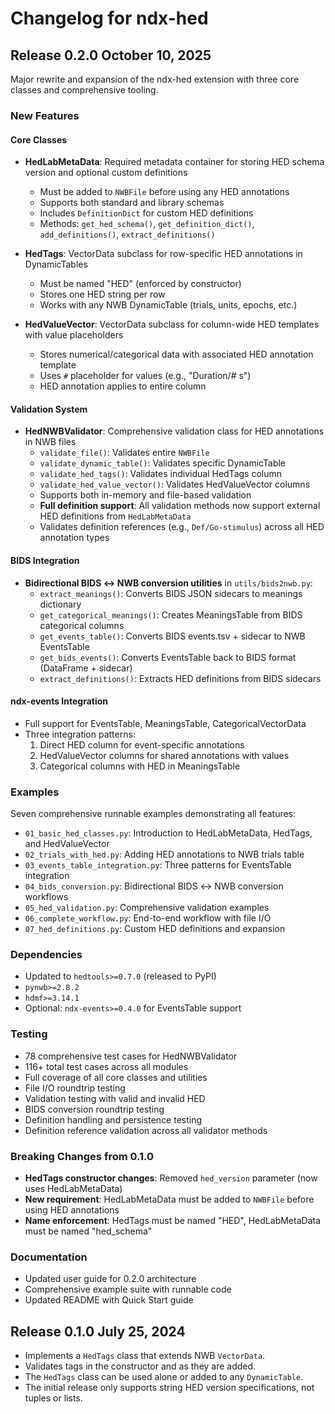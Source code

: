 # Changelog for ndx-hed

## Release 0.2.0 October 10, 2025

Major rewrite and expansion of the ndx-hed extension with three core classes and comprehensive tooling.

### New Features

#### Core Classes
- **HedLabMetaData**: Required metadata container for storing HED schema version and optional custom definitions
  - Must be added to `NWBFile` before using any HED annotations
  - Supports both standard and library schemas
  - Includes `DefinitionDict` for custom HED definitions
  - Methods: `get_hed_schema()`, `get_definition_dict()`, `add_definitions()`, `extract_definitions()`

- **HedTags**: VectorData subclass for row-specific HED annotations in DynamicTables
  - Must be named "HED" (enforced by constructor)
  - Stores one HED string per row
  - Works with any NWB DynamicTable (trials, units, epochs, etc.)
  
- **HedValueVector**: VectorData subclass for column-wide HED templates with value placeholders
  - Stores numerical/categorical data with associated HED annotation template
  - Uses `#` placeholder for values (e.g., "Duration/# s")
  - HED annotation applies to entire column

#### Validation System
- **HedNWBValidator**: Comprehensive validation class for HED annotations in NWB files
  - `validate_file()`: Validates entire `NWBFile`
  - `validate_dynamic_table()`: Validates specific DynamicTable
  - `validate_hed_tags()`: Validates individual HedTags column
  - `validate_hed_value_vector()`: Validates HedValueVector columns
  - Supports both in-memory and file-based validation
  - **Full definition support**: All validation methods now support external HED definitions from `HedLabMetaData`
  - Validates definition references (e.g., `Def/Go-stimulus`) across all HED annotation types

#### BIDS Integration
- **Bidirectional BIDS ↔ NWB conversion utilities** in `utils/bids2nwb.py`:
  - `extract_meanings()`: Converts BIDS JSON sidecars to meanings dictionary
  - `get_categorical_meanings()`: Creates MeaningsTable from BIDS categorical columns
  - `get_events_table()`: Converts BIDS events.tsv + sidecar to NWB EventsTable
  - `get_bids_events()`: Converts EventsTable back to BIDS format (DataFrame + sidecar)
  - `extract_definitions()`: Extracts HED definitions from BIDS sidecars

#### ndx-events Integration
- Full support for EventsTable, MeaningsTable, CategoricalVectorData
- Three integration patterns:
  1. Direct HED column for event-specific annotations
  2. HedValueVector columns for shared annotations with values
  3. Categorical columns with HED in MeaningsTable

### Examples
Seven comprehensive runnable examples demonstrating all features:
- `01_basic_hed_classes.py`: Introduction to HedLabMetaData, HedTags, and HedValueVector
- `02_trials_with_hed.py`: Adding HED annotations to NWB trials table
- `03_events_table_integration.py`: Three patterns for EventsTable integration
- `04_bids_conversion.py`: Bidirectional BIDS ↔ NWB conversion workflows
- `05_hed_validation.py`: Comprehensive validation examples
- `06_complete_workflow.py`: End-to-end workflow with file I/O
- `07_hed_definitions.py`: Custom HED definitions and expansion

### Dependencies
- Updated to `hedtools>=0.7.0` (released to PyPI)
- `pynwb>=2.8.2`
- `hdmf>=3.14.1`
- Optional: `ndx-events>=0.4.0` for EventsTable support

### Testing
- 78 comprehensive test cases for HedNWBValidator
- 116+ total test cases across all modules
- Full coverage of all core classes and utilities
- File I/O roundtrip testing
- Validation testing with valid and invalid HED
- BIDS conversion roundtrip testing
- Definition handling and persistence testing
- Definition reference validation across all validator methods

### Breaking Changes from 0.1.0
- **HedTags constructor changes**: Removed `hed_version` parameter (now uses HedLabMetaData)
- **New requirement**: HedLabMetaData must be added to `NWBFile` before using HED annotations
- **Name enforcement**: HedTags must be named "HED", HedLabMetaData must be named "hed_schema"

### Documentation
- Updated user guide for 0.2.0 architecture
- Comprehensive example suite with runnable code
- Updated README with Quick Start guide

## Release 0.1.0 July 25, 2024

- Implements a `HedTags` class that extends NWB `VectorData`.
- Validates tags in the constructor and as they are added.
- The `HedTags` class can be used alone or added to any `DynamicTable`.
- The initial release only supports string HED version specifications, not tuples or lists.